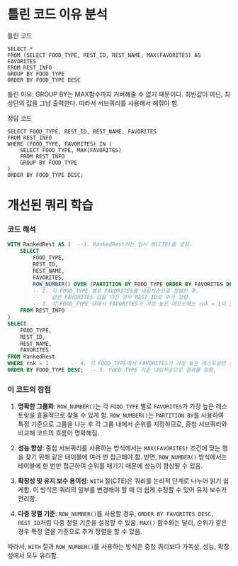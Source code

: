 # 틀린 코드 이유 분석
틀린 코드
```
SELECT *
FROM (SELECT FOOD_TYPE, REST_ID, REST_NAME, MAX(FAVORITES) AS FAVORITES
FROM REST_INFO
GROUP BY FOOD_TYPE
ORDER BY FOOD_TYPE DESC
```
틀린 이유: GROUP BY는 MAX함수까지 커버해줄 수 없기 때문이다. 최빈값이 아닌, 최상단의 값을 그냥 출력한다. 따라서 서브쿼리를 사용해서 해줘야 함.

정답 코드
```
SELECT FOOD_TYPE, REST_ID, REST_NAME, FAVORITES
FROM REST_INFO
WHERE (FOOD_TYPE, FAVORITES) IN (
    SELECT FOOD_TYPE, MAX(FAVORITES)    
    FROM REST_INFO
    GROUP BY FOOD_TYPE
) 
ORDER BY FOOD_TYPE DESC;
```


# 개선된 쿼리 학습


### 코드 해석

```sql
WITH RankedRest AS (  --1. RankedRest라는 임시 뷰(CTE)를 생성.
    SELECT 
        FOOD_TYPE,       
        REST_ID,    
        REST_NAME,      
        FAVORITES,         
        ROW_NUMBER() OVER (PARTITION BY FOOD_TYPE ORDER BY FAVORITES DESC, REST_ID) AS rnk  
        -- 2. 각 FOOD_TYPE 별로 FAVORITES를 내림차순으로 정렬한 후,
        --    같은 FAVORITES 값을 가진 경우 REST_ID로 추가 정렬.
        -- 3. 각 FOOD_TYPE 내에서 FAVORITES가 가장 높은 레코드에는 rnk = 1이 할당.
    FROM REST_INFO
)
SELECT 
    FOOD_TYPE,     
    REST_ID,       
    REST_NAME,       
    FAVORITES        
FROM RankedRest
WHERE rnk = 1       -- 4. 각 FOOD_TYPE에서 FAVORITES가 가장 높은 레스토랑만 선택.
ORDER BY FOOD_TYPE DESC;  -- 5. FOOD_TYPE 기준 내림차순으로 결과를 정렬.
```

### 이 코드의 장점


1. **명확한 그룹화**: `ROW_NUMBER()`는 각 `FOOD_TYPE` 별로 `FAVORITES`가 가장 높은 레스토랑을 효율적으로 찾을 수 있게 함. `ROW_NUMBER()`는 `PARTITION BY`를 사용하여 특정 기준으로 그룹을 나눈 후 각 그룹 내에서 순위를 지정하므로, 중첩 서브쿼리와 비교해 코드의 흐름이 명확해짐.

2. **성능 향상**: 중첩 서브쿼리를 사용하는 방식에서는 `MAX(FAVORITES)` 조건에 맞는 행을 찾기 위해 같은 테이블에 여러 번 접근해야 함. 반면, `ROW_NUMBER()` 방식에서는 테이블에 한 번만 접근하여 순위를 매기기 때문에 성능이 향상될 수 있음.

3. **확장성 및 유지 보수 용이성**: `WITH` 절(CTE)은 쿼리를 논리적 단계로 나누어 읽기 쉽게함. 이 방식은 쿼리의 일부를 변경해야 할 때 더 쉽게 수정할 수 있어 유지 보수가 편리함.

4. **다중 정렬 기준**: `ROW_NUMBER()`를 사용할 경우, `ORDER BY FAVORITES DESC, REST_ID`처럼 다중 정렬 기준을 설정할 수 있음. `MAX()` 함수와는 달리, 순위가 같은 경우 특정 열을 기준으로 추가 정렬을 할 수 있음.

따라서, `WITH` 절과 `ROW_NUMBER()`를 사용하는 방식은 중첩 쿼리보다 가독성, 성능, 확장성에서 모두 유리함.